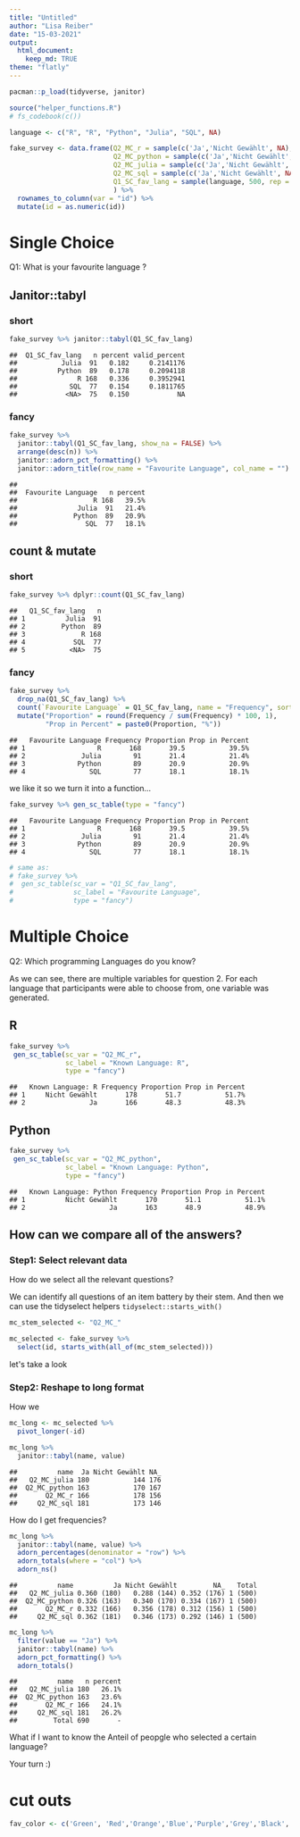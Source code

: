 ```yaml
---
title: "Untitled"
author: "Lisa Reiber"
date: "15-03-2021"
output:
  html_document:
    keep_md: TRUE
theme: "flatly"
---
```





```r
pacman::p_load(tidyverse, janitor)

source("helper_functions.R")
# fs_codebook(c())
```


```r
language <- c("R", "R", "Python", "Julia", "SQL", NA)

fake_survey <- data.frame(Q2_MC_r = sample(c('Ja','Nicht Gewählt', NA), 500, rep = TRUE),
                          Q2_MC_python = sample(c('Ja','Nicht Gewählt', NA), 500, rep = TRUE), 
                          Q2_MC_julia = sample(c('Ja','Nicht Gewählt', NA), 500, rep = TRUE), 
                          Q2_MC_sql = sample(c('Ja','Nicht Gewählt', NA), 500, rep = TRUE), 
                          Q1_SC_fav_lang = sample(language, 500, rep = TRUE)
                          ) %>% 
  rownames_to_column(var = "id") %>% 
  mutate(id = as.numeric(id))
```

# Single Choice

Q1: What is your favourite language ?

## Janitor::tabyl

### short

```r
fake_survey %>% janitor::tabyl(Q1_SC_fav_lang) 
```

```
##  Q1_SC_fav_lang   n percent valid_percent
##           Julia  91   0.182     0.2141176
##          Python  89   0.178     0.2094118
##               R 168   0.336     0.3952941
##             SQL  77   0.154     0.1811765
##            <NA>  75   0.150            NA
```

### fancy

```r
fake_survey %>% 
  janitor::tabyl(Q1_SC_fav_lang, show_na = FALSE) %>% 
  arrange(desc(n)) %>% 
  janitor::adorn_pct_formatting() %>% 
  janitor::adorn_title(row_name = "Favourite Language", col_name = "")
```

```
##                                
##  Favourite Language   n percent
##                   R 168   39.5%
##               Julia  91   21.4%
##              Python  89   20.9%
##                 SQL  77   18.1%
```

## count & mutate

### short

```r
fake_survey %>% dplyr::count(Q1_SC_fav_lang) 
```

```
##   Q1_SC_fav_lang   n
## 1          Julia  91
## 2         Python  89
## 3              R 168
## 4            SQL  77
## 5           <NA>  75
```

### fancy

```r
fake_survey %>% 
  drop_na(Q1_SC_fav_lang) %>% 
  count(`Favourite Language` = Q1_SC_fav_lang, name = "Frequency", sort = TRUE) %>% 
  mutate("Proportion" = round(Frequency / sum(Frequency) * 100, 1),
         "Prop in Percent" = paste0(Proportion, "%"))
```

```
##   Favourite Language Frequency Proportion Prop in Percent
## 1                  R       168       39.5           39.5%
## 2              Julia        91       21.4           21.4%
## 3             Python        89       20.9           20.9%
## 4                SQL        77       18.1           18.1%
```

we like it so we turn it into a function...


```r
fake_survey %>% gen_sc_table(type = "fancy")
```

```
##   Favourite Language Frequency Proportion Prop in Percent
## 1                  R       168       39.5           39.5%
## 2              Julia        91       21.4           21.4%
## 3             Python        89       20.9           20.9%
## 4                SQL        77       18.1           18.1%
```

```r
# same as:
# fake_survey %>% 
#  gen_sc_table(sc_var = "Q1_SC_fav_lang", 
#               sc_label = "Favourite Language", 
#               type = "fancy")
```

# Multiple Choice

Q2: Which programming Languages do you know?

As we can see, there are multiple variables for question 2. For each language that participants were able to choose from, one variable was generated.

## R

```r
fake_survey %>% 
 gen_sc_table(sc_var = "Q2_MC_r", 
              sc_label = "Known Language: R", 
              type = "fancy")
```

```
##   Known Language: R Frequency Proportion Prop in Percent
## 1     Nicht Gewählt       178       51.7           51.7%
## 2                Ja       166       48.3           48.3%
```
## Python


```r
fake_survey %>% 
 gen_sc_table(sc_var = "Q2_MC_python", 
              sc_label = "Known Language: Python", 
              type = "fancy")
```

```
##   Known Language: Python Frequency Proportion Prop in Percent
## 1          Nicht Gewählt       170       51.1           51.1%
## 2                     Ja       163       48.9           48.9%
```

## How can we compare all of the answers?

### Step1: Select relevant data

How do we select all the relevant questions?

We can identify all questions of an item battery by their stem. And then we can use the tidyselect helpers `tidyselect::starts_with()`


```r
mc_stem_selected <- "Q2_MC_"
```


```r
mc_selected <- fake_survey %>% 
  select(id, starts_with(all_of(mc_stem_selected))) 
```

let's take a look
### Step2: Reshape to long format

How we 

```r
mc_long <- mc_selected %>% 
  pivot_longer(-id)
```

```r
mc_long %>% 
  janitor::tabyl(name, value)
```

```
##          name  Ja Nicht Gewählt NA_
##   Q2_MC_julia 180           144 176
##  Q2_MC_python 163           170 167
##       Q2_MC_r 166           178 156
##     Q2_MC_sql 181           173 146
```

How do I get frequencies?


```r
mc_long %>% 
  janitor::tabyl(name, value) %>% 
  adorn_percentages(denominator = "row") %>% 
  adorn_totals(where = "col") %>% 
  adorn_ns()
```

```
##          name          Ja Nicht Gewählt         NA_   Total
##   Q2_MC_julia 0.360 (180)   0.288 (144) 0.352 (176) 1 (500)
##  Q2_MC_python 0.326 (163)   0.340 (170) 0.334 (167) 1 (500)
##       Q2_MC_r 0.332 (166)   0.356 (178) 0.312 (156) 1 (500)
##     Q2_MC_sql 0.362 (181)   0.346 (173) 0.292 (146) 1 (500)
```


```r
mc_long %>%
  filter(value == "Ja") %>% 
  janitor::tabyl(name) %>% 
  adorn_pct_formatting() %>% 
  adorn_totals()
```

```
##          name   n percent
##   Q2_MC_julia 180   26.1%
##  Q2_MC_python 163   23.6%
##       Q2_MC_r 166   24.1%
##     Q2_MC_sql 181   26.2%
##         Total 690       -
```

What if I want to know the Anteil of peopgle who selected a certain language? 

Your turn :)



# cut outs

```r
fav_color <- c('Green', 'Red','Orange','Blue','Purple','Grey','Black','Yellow','White','Lavender')
```
